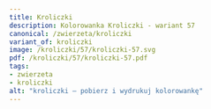 ```yaml
---
title: Kroliczki
description: Kolorowanka Kroliczki - wariant 57
canonical: /zwierzeta/kroliczki
variant_of: kroliczki
image: /kroliczki/57/kroliczki-57.svg
pdf: /kroliczki/57/kroliczki-57.pdf
tags:
- zwierzeta
- kroliczki
alt: "kroliczki – pobierz i wydrukuj kolorowankę"
---
```

